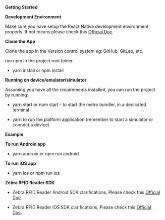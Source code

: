 **Getting Started**

**Development Environment**

Make sure you have setup the React Native development environment properly. If not means please check this [Official Doc](https://reactnative.dev/docs/environment-setup).


**Clone the App**

Clone the app in the Version control system eg: GitHub, GitLab, etc.

run npm in the project root folder

- yarn install or npm install

**Running on device/emulator/simulator**

Assuming you have all the requirements installed, you can run the project by running:


- yarn start or npm start  - to start the metro bundler, in a dedicated terminal

- yarn <platform> to run the platform application (remember to start a simulator or connect a device)

**Example**

**To run Android app**

- yarn android   or   npm run android

**To run iOS app**

- yarn ios  or   npm run ios

**Zebra RFID Reader SDK**

- Zebra RFID Reader Android SDK clarifications, Please check this [Official Doc](https://techdocs.zebra.com/dcs/rfid/android/2-0-2-116/guide/about/).

- Zebra RFID Reader IOS SDK clarifications, Please check this [Official Doc](https://techdocs.zebra.com/dcs/rfid/sdk-ios-rfid/about/).




